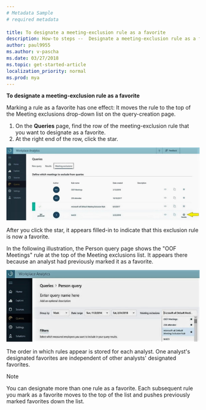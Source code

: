 ```yaml
---
# Metadata Sample
# required metadata

title: To designate a meeting-exclusion rule as a favorite
description: How-to steps --  Designate a meeting-exclusion rule as a favorite in Workplace Analytics. 
author: paul9955
ms.author: v-pascha
ms.date: 03/27/2018
ms.topic: get-started-article
localization_priority: normal 
ms.prod: mya
---
```


**To designate a meeting-exclusion rule as a favorite** 

Marking a rule as a favorite has one effect: It moves the rule to the top of the Meeting exclusions drop-down list on the query-creation page.

1. On the **Queries** page, find the row of the meeting-exclusion rule that you want to designate as a favorite. 
2. At the right end of the row, click the star. 

  ![Marking a rule as the favorite](../Images/WpA/Use/exclusion-rule-as-favorite.png) 
  
After you click the star, it appears filled-in to indicate that this exclusion rule is now a favorite. 

In the following illustration, the Person query page shows the "OOF Meetings" rule at the top of the Meeting exclusions list. It appears there because an analyst had previously marked it as a favorite.  

![Selecting a favorite rule in the drop-down list](../Images/WpA/Use/exclusion-rule-in-query.png) 

The order in which rules appear is stored for each analyst. One analyst's designated favorites are independent of other analysts' designated favorites. 

> [!Note] 
> You can designate more than one rule as a favorite. Each subsequent rule you mark as a favorite moves to the top of the list and pushes previously marked favorites down the list. 
